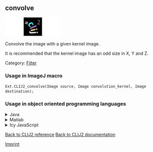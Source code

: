 ## convolve
<img src="images/mini_empty_logo.png"/><img src="images/mini_clij2_logo.png"/><img src="images/mini_empty_logo.png"/>

Convolve the image with a given kernel image.

It is recommended that the kernel image has an odd size in X, Y and Z.

Category: [Filter](https://clij.github.io/clij2-docs/reference__filter)

### Usage in ImageJ macro
```
Ext.CLIJ2_convolve(Image source, Image convolution_kernel, Image destination);
```


### Usage in object oriented programming languages



<details>

<summary>
Java
</summary>
<pre class="highlight">// init CLIJ and GPU
import net.haesleinhuepf.clij2.CLIJ2;
import net.haesleinhuepf.clij.clearcl.ClearCLBuffer;
CLIJ2 clij2 = CLIJ2.getInstance();

// get input parameters
ClearCLBuffer source = clij2.push(sourceImagePlus);
ClearCLBuffer convolution_kernel = clij2.push(convolution_kernelImagePlus);
destination = clij2.create(source);
</pre>

<pre class="highlight">
// Execute operation on GPU
clij2.convolve(source, convolution_kernel, destination);
</pre>

<pre class="highlight">
// show result
destinationImagePlus = clij2.pull(destination);
destinationImagePlus.show();

// cleanup memory on GPU
clij2.release(source);
clij2.release(convolution_kernel);
clij2.release(destination);
</pre>

</details>



<details>

<summary>
Matlab
</summary>
<pre class="highlight">% init CLIJ and GPU
clij2 = init_clatlab();

% get input parameters
source = clij2.pushMat(source_matrix);
convolution_kernel = clij2.pushMat(convolution_kernel_matrix);
destination = clij2.create(source);
</pre>

<pre class="highlight">
% Execute operation on GPU
clij2.convolve(source, convolution_kernel, destination);
</pre>

<pre class="highlight">
% show result
destination = clij2.pullMat(destination)

% cleanup memory on GPU
clij2.release(source);
clij2.release(convolution_kernel);
clij2.release(destination);
</pre>

</details>



<details>

<summary>
Icy JavaScript
</summary>
<pre class="highlight">// init CLIJ and GPU
importClass(net.haesleinhuepf.clicy.CLICY);
importClass(Packages.icy.main.Icy);

clij2 = CLICY.getInstance();

// get input parameters
source_sequence = getSequence();
source = clij2.pushSequence(source_sequence);
convolution_kernel_sequence = getSequence();
convolution_kernel = clij2.pushSequence(convolution_kernel_sequence);
destination = clij2.create(source);
</pre>

<pre class="highlight">
// Execute operation on GPU
clij2.convolve(source, convolution_kernel, destination);
</pre>

<pre class="highlight">
// show result
destination_sequence = clij2.pullSequence(destination)
Icy.addSequence(destination_sequence);
// cleanup memory on GPU
clij2.release(source);
clij2.release(convolution_kernel);
clij2.release(destination);
</pre>

</details>



[Back to CLIJ2 reference](https://clij.github.io/clij2-docs/reference)
[Back to CLIJ2 documentation](https://clij.github.io/clij2-docs)

[Imprint](https://clij.github.io/imprint)
